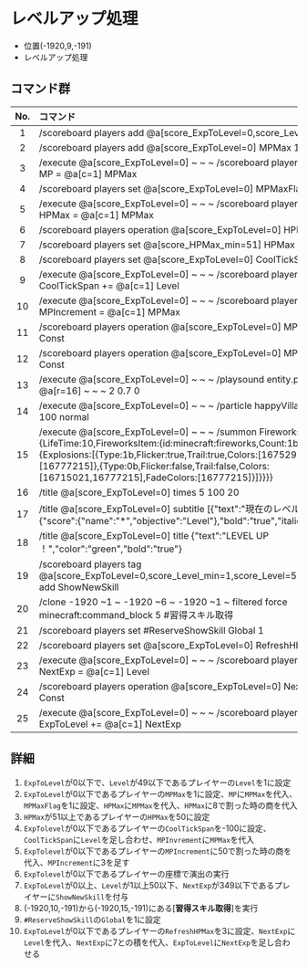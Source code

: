 # レベルアップ処理

- 位置(-1920,9,-191)
- レベルアップ処理

## コマンド群

|No.|コマンド|
|:-:|:-|
|1|/scoreboard players add @a[score_ExpToLevel=0,score_Level=49] Level 1|
|2|/scoreboard players add @a[score_ExpToLevel=0] MPMax 1|
|3|/execute @a[score_ExpToLevel=0] ~ ~ ~ /scoreboard players operation @a[c=1] MP = @a[c=1] MPMax|
|4|/scoreboard players set @a[score_ExpToLevel=0] MPMaxFlag 1|
|5|/execute @a[score_ExpToLevel=0] ~ ~ ~ /scoreboard players operation @a[c=1] HPMax = @a[c=1] MPMax|
|6|/scoreboard players operation @a[score_ExpToLevel=0] HPMax /= #8 Const|
|7|/scoreboard players set @a[score_HPMax_min=51] HPMax 50|
|8|/scoreboard players set @a[score_ExpToLevel=0] CoolTickSpan -100|
|9|/execute @a[score_ExpToLevel=0] ~ ~ ~ /scoreboard players operation @a[c=1] CoolTickSpan += @a[c=1] Level|
|10|/execute @a[score_ExpToLevel=0] ~ ~ ~ /scoreboard players operation @a[c=1] MPIncrement = @a[c=1] MPMax|
|11|/scoreboard players operation @a[score_ExpToLevel=0] MPIncrement /= #50 Const|
|12|/scoreboard players operation @a[score_ExpToLevel=0] MPIncrement += #3 Const|
|13|/execute @a[score_ExpToLevel=0] ~ ~ ~ /playsound entity.player.levelup master @a[r=16] ~ ~ ~ 2 0.7 0|
|14|/execute @a[score_ExpToLevel=0] ~ ~ ~ /particle happyVillager ~ ~ ~ 1 2 1 0.001 100 normal|
|15|/execute @a[score_ExpToLevel=0] ~ ~ ~ /summon FireworksRocketEntity ~ ~ ~ {LifeTime:10,FireworksItem:{id:minecraft:fireworks,Count:1b,tag:{Fireworks:{Explosions:[{Type:1b,Flicker:true,Trail:true,Colors:[16752934],FadeColors:[16777215]},{Type:0b,Flicker:false,Trail:false,Colors:[16715021,16777215],FadeColors:[16777215]}]}}}}|
|16|/title @a[score_ExpToLevel=0] times 5 100 20|
|17|/title @a[score_ExpToLevel=0] subtitle [{"text":"現在のレベル : ","italic":"true"},{"score":{"name":"*","objective":"Level"},"bold":"true","italic":"false"}]|
|18|/title @a[score_ExpToLevel=0] title {"text":"LEVEL UP ！","color":"green","bold":"true"}|
|19|/scoreboard players tag @a[score_ExpToLevel=0,score_Level_min=1,score_Level=50,score_NextExp=349] add ShowNewSkill|
|20|/clone -1920 ~1 ~ -1920 ~6 ~ -1920 ~1 ~ filtered force minecraft:command_block 5 #習得スキル取得|
|21|/scoreboard players set #ReserveShowSkill Global 1|
|22|/scoreboard players set @a[score_ExpToLevel=0] RefreshHPMax 3|
|23|/execute @a[score_ExpToLevel=0] ~ ~ ~ /scoreboard players operation @a[c=1] NextExp = @a[c=1] Level|
|24|/scoreboard players operation @a[score_ExpToLevel=0] NextExp *= #ExpMul Const|
|25|/execute @a[score_ExpToLevel=0] ~ ~ ~ /scoreboard players operation @a[c=1] ExpToLevel += @a[c=1] NextExp|

## 詳細

1. `ExpToLevel`が0以下で、`Level`が49以下であるプレイヤーの`Level`を1に設定
2. `ExpToLevel`が0以下であるプレイヤーの`MPMax`を1に設定、`MP`に`MPMax`を代入、`MPMaxFlag`を1に設定、`HPMax`に`MPMax`を代入、`HPMax`に8で割った時の商を代入
3. `HPMax`が51以上であるプレイヤーの`HPMax`を50に設定
4. `ExpTolevel`が0以下であるプレイヤーの`CoolTickSpan`を-100に設定、`CoolTickSpan`に`Level`を足し合わせ、`MPInvrement`に`MPMax`を代入
5. `ExpTolevel`が0以下であるプレイヤーの`MPIncrement`に50で割った時の商を代入、`MPIncrement`に3を足す
6. `ExpTolevel`が0以下であるプレイヤーの座標で演出の実行
7. `ExpToLevel`が0以上、`Level`が1以上50以下、`NextExp`が349以下であるプレイヤーに`ShowNewSkill`を付与
8. (-1920,10,-191)から(-1920,15,-191)にある[**習得スキル取得**]を実行
9. `#ReserveShowSkill`の`Global`を1に設定
10. `ExpToLevel`が0以下であるプレイヤーの`RefreshHPMax`を3に設定、`NextExp`に`Level`を代入、`NextExp`に7との積を代入、`ExpToLevel`に`NextExp`を足し合わせる

[CommonGM]:/TUSB_Analysis/entity/TUSB_Analysis_Entity.html
[エンダーマイト]:/TUSB_Analysis/entity/TUSB_Analysis_Entity.html
[SystemKeeper]:/TUSB_Analysis/entity/TUSB_Analysis_Entity.html
[地下世界]:/TUSB_Analysis/entity/TUSB_Analysis_Entity.html
[クラウディア]:/TUSB_Analysis/entity/TUSB_Analysis_Entity.html
[テーブルマウンテン]:/TUSB_Analysis/entity/TUSB_Analysis_Entity.html
[ガリバーランド]:/TUSB_Analysis/entity/TUSB_Analysis_Entity.html
[トカルトコルデ]:/TUSB_Analysis/entity/TUSB_Analysis_Entity.html
[お試しセットの印玉]:/TUSB_Analysis/entity/TUSB_Analysis_Item.html
[ViewPoint(仮)]:/TUSB_Analysis/entity/TUSB_Analysis_Entity.html
[秒針]:/TUSB_Analysis/entity/TUSB_Analysis_Entity.html
[分針]:/TUSB_Analysis/entity/TUSB_Analysis_Entity.html
[時針]:/TUSB_Analysis/entity/TUSB_Analysis_Entity.html

[jobSave]:/TUSB_Analysis/others/TUSB_Analysis_Data.html
[jobLoad]:/TUSB_Analysis/others/TUSB_Analysis_Data.html

[お試しセットの印玉]:/TUSB_Analysis/others/TUSB_Analysis_Item.html

[メインクロック開始時リセットするもの]:/TUSB_Analysis/command/rest.html
[初回ログイン時処理]:/TUSB_Analysis/command/firstLoginProcessing.html
[ログイン時処理]:/TUSB_Analysis/command/loginProcessing.html
[ジョブチェンジ先判定]:/TUSB_Analysis/command/jobChangeJudgemnt.html
[ジョブセーブ]:/TUSB_Analysis/command/jobSave.html
[ジョブロード]:/TUSB_Analysis/command/jobLoad.html
[ステータス表示]:/TUSB_Analysis/command/statusDisplay.html
[攻略率表示]:/TUSB_Analysis/command/conquerDisplay.html
[ワープ処理ジョブ島・通常世界]:/TUSB_Analysis/command/warpProcessing.html
[KeepInventory確認]:/TUSB_Analysis/command/keepInventoryCheck.html
[満腹度修正]:/TUSB_Analysis/command/satietyFix.html
[経験値取得処理]:/TUSB_Analysis/command/expProcessing.html
[レベルアップ処理]:/TUSB_Analysis/command/leveliupProcessing.html
[最大HP調整処理]:/TUSB_Analysis/command/hpFix.html
[難易度調整]:/TUSB_Analysis/command/difficultyAdjustment.html
[島攻略処理]:/TUSB_Analysis/command/conquerProcessing.html
[習得スキル取得]:/TUSB_Analysis/command/jobChangeJudgement.html
[時計島]:/TUSB_Analysis/command/clockIslandProcessing.html
[マクラウェル内部]:/TUSB_Analysis/command/insideMcLawell.html
[スコアボードの設定]:/TUSB_Analysis/command/setScoreboard.html
[メインクロック処理]:/TUSB_Analysis/command/mainclockProcessing.html
[SystemKeeper処理]:/TUSB_Analysis/command/systemKeeperProcessing.html
[かまど再設定]:/TUSB_Analysis/command/furnaceProcessing.html
[毎tick必ず最初に実行したいコマンド群]:/TUSB_Analysis/command/runFirst.html
[エリア侵入記録]:/TUSB_Analysis/command/areaRecord.html

